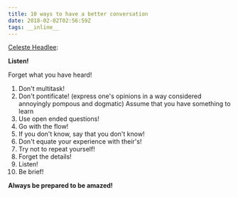 ```yaml
---
title: 10 ways to have a better conversation
date: 2018-02-02T02:56:59Z
tags: __inline__
---
```


[Celeste Headlee](https://www.ted.com/talks/celeste_headlee_10_ways_to_have_a_better_conversation):

**Listen!**

Forget what you have heard!

1. Don't multitask!
2. Don't pontificate! (express one's opinions in a way considered annoyingly pompous and dogmatic)
   Assume that you have something to learn
3. Use open ended questions!
4. Go with the flow!
5. If you don't know, say that you don't know!
6. Don't equate your experience with their's!
7. Try not to repeat yourself!
8. Forget the details!
9. Listen!
10. Be brief!

**Always be prepared to be amazed!**
